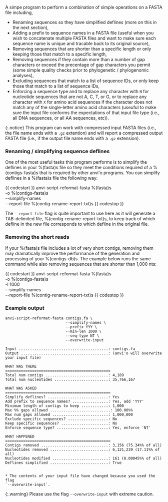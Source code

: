 A simpe program to perform a combination of simple operations on a FASTA file including,

* Renaming sequences so they have simplified deflines (more on this in the next section),
* Adding a prefix to sequence names in a FASTA file (useful when you wish to concatenate multiple FASTA files and want to make sure each sequence name is unique and tracable back to its original source),
* Removing sequences that are shorter than a specific length or only keeping those that match to a specific length,
* Removing sequences if they contain more than a number of gap characters or exceed the precentage of gap characters you permit (some simple quality checks prior to phylogenetic / phylogenomic analyses),
* Excluding sequences that match to a list of sequence IDs, or only keep those that match to a list of sequence IDs,
* Enforcing a sequence type and to replace any character with `N` for nucleotide sequences that are not A, C, T, or G, or to replace any character with `X` for amino acid sequences if the character does not match any of the single-letter amino acid characters (useuful to make sure the input file conforms the expectations of that input file type (i.e., all DNA sequences, or all AA sequences, etc)).

{:.notice}
This program can work with compressed input FASTA files (i.e., the file name ends with a `.gz` extention) and will report a compressed output FASTA file (i.e., if the output file name ends with a `.gz` extension).

### Renaming / simplifying sequence deflines

One of the most useful tasks this program performs is to simplify the deflines in your %(fasta)s file so they meet the conditions required of a %(contigs-fasta)s that is required by other anvi'o programs. You can simplify deflines in a %(fasta)s file the following way:

{{ codestart }}
anvi-script-reformat-fasta %(fasta)s \
                           -o %(contigs-fasta)s \
                           --simplify-names \
                           --report-file %(contig-rename-report-txt)s
{{ codestop }}

The `--report-file` flag is quite important to use here as it will generate a TAB-delimited file, %(contig-rename-report-txt)s, to keep track of which defline in the new file corresponds to which defline in the original file.

### Removing the short reads

If your %(fasta)s file includes a lot of very short contigs, removing them may dramatically improve the performance of the generation and processing of your %(contigs-db)s. The example below runs the same command while also removing sequences that are shorter than 1,000 nts:

{{ codestart }}
anvi-script-reformat-fasta %(fasta)s \
                           -o %(contigs-fasta)s \
                           -l 1000 \
                           --simplify-names \
                           --report-file %(contig-rename-report-txt)s
{{ codestop }}

### Example output

```
anvi-script-reformat-fasta contigs.fa \
                           --simplify-names \
                           --prefix YYY \
                           --min-len 1000 \
                           --seq-type NT \
                           --overwrite-input
```

```
Input ........................................: contigs.fa
Output .......................................: (anvi'o will overwrite your input file)

WHAT WAS THERE
===============================================
Total num contigs ............................: 4,189
Total num nucleotides ........................: 35,766,167

WHAT WAS ASKED
===============================================
Simplify deflines? ...........................: Yes
Add prefix to sequence names? ................: Yes, add 'YYY'
Minimum length of contigs to keep ............: 1,000
Max %% gaps allowed ...........................: 100.00%%
Max num gaps allowed .........................: 1,000,000
Exclude specific sequences? ..................: No
Keep specific sequences? .....................: No
Enforce sequence type? .......................: Yes, enforce 'NT'

WHAT HAPPENED
===============================================
Contigs removed ..............................: 3,156 (75.34%% of all)
Nucleotides removed ..........................: 6,121,239 (17.11%% of all)
Nucleotides modified .........................: 161 (0.00045%% of all)
Deflines simplified ..........................: True


* The contents of your input file have changed because you used the flag
`--overwrite-input`.

```

{:.warning}
Please use the flag `--overwrite-input` with extreme caution.
